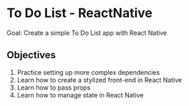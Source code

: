 # To Do List - ReactNative
Goal: Create a simple To Do List app with React Native

## Objectives
1. Practice setting up more complex dependencies
2. Learn how to create a stylized front-end in React Native
3. Learn how to pass props
4. Learn how to manage state in React Native
